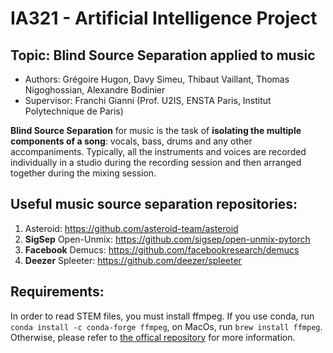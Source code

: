 # IA321 - Artificial Intelligence Project
## Topic: Blind Source Separation applied to music

* Authors: Grégoire Hugon, Davy Simeu, Thibaut Vaillant, Thomas Nigoghossian, Alexandre Bodinier
* Supervisor: Franchi Gianni (Prof. U2IS, ENSTA Paris, Institut Polytechnique de Paris)

**Blind Source Separation** for music is the task of **isolating the multiple components of a song**: vocals, bass, drums and any other accompaniments. Typically, all the instruments and voices are recorded individually in a studio during the recording session and then arranged together during the mixing session.

## Useful music source separation repositories:
1. Asteroid: https://github.com/asteroid-team/asteroid
2. **SigSep** Open-Unmix: https://github.com/sigsep/open-unmix-pytorch
3. **Facebook** Demucs: https://github.com/facebookresearch/demucs 
4. **Deezer** Spleeter: https://github.com/deezer/spleeter

## Requirements:
In order to read STEM files, you must install ffmpeg.
If you use conda, run `conda install -c conda-forge ffmpeg`, on MacOs, run `brew install ffmpeg`. Otherwise, please refer to [the offical repository](https://github.com/faroit/stempeg) for more information.
